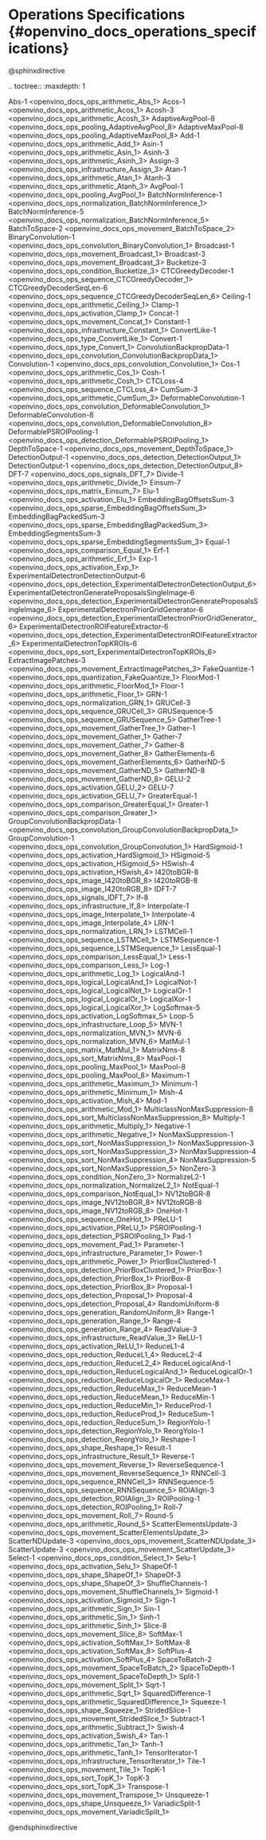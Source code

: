 # Operations Specifications {#openvino_docs_operations_specifications}

@sphinxdirective

.. toctree::
   :maxdepth: 1
   
   Abs-1 <openvino_docs_ops_arithmetic_Abs_1>
   Acos-1 <openvino_docs_ops_arithmetic_Acos_1>
   Acosh-3 <openvino_docs_ops_arithmetic_Acosh_3>
   AdaptiveAvgPool-8 <openvino_docs_ops_pooling_AdaptiveAvgPool_8>
   AdaptiveMaxPool-8 <openvino_docs_ops_pooling_AdaptiveMaxPool_8>
   Add-1 <openvino_docs_ops_arithmetic_Add_1>
   Asin-1 <openvino_docs_ops_arithmetic_Asin_1>
   Asinh-3 <openvino_docs_ops_arithmetic_Asinh_3>
   Assign-3 <openvino_docs_ops_infrastructure_Assign_3>
   Atan-1 <openvino_docs_ops_arithmetic_Atan_1>
   Atanh-3 <openvino_docs_ops_arithmetic_Atanh_3>
   AvgPool-1 <openvino_docs_ops_pooling_AvgPool_1>
   BatchNormInference-1 <openvino_docs_ops_normalization_BatchNormInference_1>
   BatchNormInference-5 <openvino_docs_ops_normalization_BatchNormInference_5>
   BatchToSpace-2 <openvino_docs_ops_movement_BatchToSpace_2>
   BinaryConvolution-1 <openvino_docs_ops_convolution_BinaryConvolution_1>
   Broadcast-1 <openvino_docs_ops_movement_Broadcast_1>
   Broadcast-3 <openvino_docs_ops_movement_Broadcast_3>
   Bucketize-3 <openvino_docs_ops_condition_Bucketize_3>
   CTCGreedyDecoder-1 <openvino_docs_ops_sequence_CTCGreedyDecoder_1>
   CTCGreedyDecoderSeqLen-6 <openvino_docs_ops_sequence_CTCGreedyDecoderSeqLen_6>
   Ceiling-1 <openvino_docs_ops_arithmetic_Ceiling_1>
   Clamp-1 <openvino_docs_ops_activation_Clamp_1>
   Concat-1 <openvino_docs_ops_movement_Concat_1>
   Constant-1 <openvino_docs_ops_infrastructure_Constant_1>
   ConvertLike-1 <openvino_docs_ops_type_ConvertLike_1>
   Convert-1 <openvino_docs_ops_type_Convert_1>
   ConvolutionBackpropData-1 <openvino_docs_ops_convolution_ConvolutionBackpropData_1>
   Convolution-1 <openvino_docs_ops_convolution_Convolution_1>
   Cos-1 <openvino_docs_ops_arithmetic_Cos_1>
   Cosh-1 <openvino_docs_ops_arithmetic_Cosh_1>
   CTCLoss-4 <openvino_docs_ops_sequence_CTCLoss_4>
   CumSum-3 <openvino_docs_ops_arithmetic_CumSum_3>
   DeformableConvolution-1 <openvino_docs_ops_convolution_DeformableConvolution_1>
   DeformableConvolution-8 <openvino_docs_ops_convolution_DeformableConvolution_8>
   DeformablePSROIPooling-1 <openvino_docs_ops_detection_DeformablePSROIPooling_1>
   DepthToSpace-1 <openvino_docs_ops_movement_DepthToSpace_1>
   DetectionOutput-1 <openvino_docs_ops_detection_DetectionOutput_1>
   DetectionOutput-1 <openvino_docs_ops_detection_DetectionOutput_8>
   DFT-7 <openvino_docs_ops_signals_DFT_7>
   Divide-1 <openvino_docs_ops_arithmetic_Divide_1>
   Einsum-7 <openvino_docs_ops_matrix_Einsum_7>
   Elu-1 <openvino_docs_ops_activation_Elu_1>
   EmbeddingBagOffsetsSum-3 <openvino_docs_ops_sparse_EmbeddingBagOffsetsSum_3>
   EmbeddingBagPackedSum-3 <openvino_docs_ops_sparse_EmbeddingBagPackedSum_3>
   EmbeddingSegmentsSum-3 <openvino_docs_ops_sparse_EmbeddingSegmentsSum_3>
   Equal-1 <openvino_docs_ops_comparison_Equal_1>
   Erf-1 <openvino_docs_ops_arithmetic_Erf_1>
   Exp-1 <openvino_docs_ops_activation_Exp_1>
   ExperimentalDetectronDetectionOutput-6 <openvino_docs_ops_detection_ExperimentalDetectronDetectionOutput_6>
   ExperimentalDetectronGenerateProposalsSingleImage-6 <openvino_docs_ops_detection_ExperimentalDetectronGenerateProposalsSingleImage_6>
   ExperimentalDetectronPriorGridGenerator-6 <openvino_docs_ops_detection_ExperimentalDetectronPriorGridGenerator_6>
   ExperimentalDetectronROIFeatureExtractor-6 <openvino_docs_ops_detection_ExperimentalDetectronROIFeatureExtractor_6>
   ExperimentalDetectronTopKROIs-6 <openvino_docs_ops_sort_ExperimentalDetectronTopKROIs_6>
   ExtractImagePatches-3 <openvino_docs_ops_movement_ExtractImagePatches_3>
   FakeQuantize-1 <openvino_docs_ops_quantization_FakeQuantize_1>
   FloorMod-1 <openvino_docs_ops_arithmetic_FloorMod_1>
   Floor-1 <openvino_docs_ops_arithmetic_Floor_1>
   GRN-1 <openvino_docs_ops_normalization_GRN_1>
   GRUCell-3 <openvino_docs_ops_sequence_GRUCell_3>
   GRUSequence-5 <openvino_docs_ops_sequence_GRUSequence_5>
   GatherTree-1 <openvino_docs_ops_movement_GatherTree_1>
   Gather-1 <openvino_docs_ops_movement_Gather_1>
   Gather-7 <openvino_docs_ops_movement_Gather_7>
   Gather-8 <openvino_docs_ops_movement_Gather_8>
   GatherElements-6 <openvino_docs_ops_movement_GatherElements_6>
   GatherND-5 <openvino_docs_ops_movement_GatherND_5>
   GatherND-8 <openvino_docs_ops_movement_GatherND_8>
   GELU-2 <openvino_docs_ops_activation_GELU_2>
   GELU-7 <openvino_docs_ops_activation_GELU_7>
   GreaterEqual-1 <openvino_docs_ops_comparison_GreaterEqual_1>
   Greater-1 <openvino_docs_ops_comparison_Greater_1>
   GroupConvolutionBackpropData-1 <openvino_docs_ops_convolution_GroupConvolutionBackpropData_1>
   GroupConvolution-1 <openvino_docs_ops_convolution_GroupConvolution_1>
   HardSigmoid-1 <openvino_docs_ops_activation_HardSigmoid_1>
   HSigmoid-5 <openvino_docs_ops_activation_HSigmoid_5>
   HSwish-4 <openvino_docs_ops_activation_HSwish_4>
   I420toBGR-8 <openvino_docs_ops_image_I420toBGR_8>
   I420toRGB-8 <openvino_docs_ops_image_I420toRGB_8>
   IDFT-7 <openvino_docs_ops_signals_IDFT_7>
   If-8 <openvino_docs_ops_infrastructure_If_8>
   Interpolate-1 <openvino_docs_ops_image_Interpolate_1>
   Interpolate-4 <openvino_docs_ops_image_Interpolate_4>
   LRN-1 <openvino_docs_ops_normalization_LRN_1>
   LSTMCell-1 <openvino_docs_ops_sequence_LSTMCell_1>
   LSTMSequence-1 <openvino_docs_ops_sequence_LSTMSequence_1>
   LessEqual-1 <openvino_docs_ops_comparison_LessEqual_1>
   Less-1 <openvino_docs_ops_comparison_Less_1>
   Log-1 <openvino_docs_ops_arithmetic_Log_1>
   LogicalAnd-1 <openvino_docs_ops_logical_LogicalAnd_1>
   LogicalNot-1 <openvino_docs_ops_logical_LogicalNot_1>
   LogicalOr-1 <openvino_docs_ops_logical_LogicalOr_1>
   LogicalXor-1 <openvino_docs_ops_logical_LogicalXor_1>
   LogSoftmax-5 <openvino_docs_ops_activation_LogSoftmax_5>
   Loop-5 <openvino_docs_ops_infrastructure_Loop_5>
   MVN-1 <openvino_docs_ops_normalization_MVN_1>
   MVN-6 <openvino_docs_ops_normalization_MVN_6>
   MatMul-1 <openvino_docs_ops_matrix_MatMul_1>
   MatrixNms-8 <openvino_docs_ops_sort_MatrixNms_8>
   MaxPool-1 <openvino_docs_ops_pooling_MaxPool_1>
   MaxPool-8 <openvino_docs_ops_pooling_MaxPool_8>
   Maximum-1 <openvino_docs_ops_arithmetic_Maximum_1>
   Minimum-1 <openvino_docs_ops_arithmetic_Minimum_1>
   Mish-4 <openvino_docs_ops_activation_Mish_4>
   Mod-1 <openvino_docs_ops_arithmetic_Mod_1>
   MulticlassNonMaxSuppression-8 <openvino_docs_ops_sort_MulticlassNonMaxSuppression_8>
   Multiply-1 <openvino_docs_ops_arithmetic_Multiply_1>
   Negative-1 <openvino_docs_ops_arithmetic_Negative_1>
   NonMaxSuppression-1 <openvino_docs_ops_sort_NonMaxSuppression_1>
   NonMaxSuppression-3 <openvino_docs_ops_sort_NonMaxSuppression_3>
   NonMaxSuppression-4 <openvino_docs_ops_sort_NonMaxSuppression_4>
   NonMaxSuppression-5 <openvino_docs_ops_sort_NonMaxSuppression_5>
   NonZero-3 <openvino_docs_ops_condition_NonZero_3>
   NormalizeL2-1 <openvino_docs_ops_normalization_NormalizeL2_1>
   NotEqual-1 <openvino_docs_ops_comparison_NotEqual_1>
   NV12toBGR-8 <openvino_docs_ops_image_NV12toBGR_8>
   NV12toRGB-8 <openvino_docs_ops_image_NV12toRGB_8>
   OneHot-1 <openvino_docs_ops_sequence_OneHot_1>
   PReLU-1 <openvino_docs_ops_activation_PReLU_1>
   PSROIPooling-1 <openvino_docs_ops_detection_PSROIPooling_1>
   Pad-1 <openvino_docs_ops_movement_Pad_1>
   Parameter-1 <openvino_docs_ops_infrastructure_Parameter_1>
   Power-1 <openvino_docs_ops_arithmetic_Power_1>
   PriorBoxClustered-1 <openvino_docs_ops_detection_PriorBoxClustered_1>
   PriorBox-1 <openvino_docs_ops_detection_PriorBox_1>
   PriorBox-8 <openvino_docs_ops_detection_PriorBox_8>
   Proposal-1 <openvino_docs_ops_detection_Proposal_1>
   Proposal-4 <openvino_docs_ops_detection_Proposal_4>
   RandomUniform-8 <openvino_docs_ops_generation_RandomUniform_8>
   Range-1 <openvino_docs_ops_generation_Range_1>
   Range-4 <openvino_docs_ops_generation_Range_4>
   ReadValue-3 <openvino_docs_ops_infrastructure_ReadValue_3>
   ReLU-1 <openvino_docs_ops_activation_ReLU_1>
   ReduceL1-4 <openvino_docs_ops_reduction_ReduceL1_4>
   ReduceL2-4 <openvino_docs_ops_reduction_ReduceL2_4>
   ReduceLogicalAnd-1 <openvino_docs_ops_reduction_ReduceLogicalAnd_1>
   ReduceLogicalOr-1 <openvino_docs_ops_reduction_ReduceLogicalOr_1>
   ReduceMax-1 <openvino_docs_ops_reduction_ReduceMax_1>
   ReduceMean-1 <openvino_docs_ops_reduction_ReduceMean_1>
   ReduceMin-1 <openvino_docs_ops_reduction_ReduceMin_1>
   ReduceProd-1 <openvino_docs_ops_reduction_ReduceProd_1>
   ReduceSum-1 <openvino_docs_ops_reduction_ReduceSum_1>
   RegionYolo-1 <openvino_docs_ops_detection_RegionYolo_1>
   ReorgYolo-1 <openvino_docs_ops_detection_ReorgYolo_1>
   Reshape-1 <openvino_docs_ops_shape_Reshape_1>
   Result-1 <openvino_docs_ops_infrastructure_Result_1>
   Reverse-1 <openvino_docs_ops_movement_Reverse_1>
   ReverseSequence-1 <openvino_docs_ops_movement_ReverseSequence_1>
   RNNCell-3 <openvino_docs_ops_sequence_RNNCell_3>
   RNNSequence-5 <openvino_docs_ops_sequence_RNNSequence_5>
   ROIAlign-3 <openvino_docs_ops_detection_ROIAlign_3>
   ROIPooling-1 <openvino_docs_ops_detection_ROIPooling_1>
   Roll-7 <openvino_docs_ops_movement_Roll_7>
   Round-5 <openvino_docs_ops_arithmetic_Round_5>
   ScatterElementsUpdate-3 <openvino_docs_ops_movement_ScatterElementsUpdate_3>
   ScatterNDUpdate-3 <openvino_docs_ops_movement_ScatterNDUpdate_3>
   ScatterUpdate-3 <openvino_docs_ops_movement_ScatterUpdate_3>
   Select-1 <openvino_docs_ops_condition_Select_1>
   Selu-1 <openvino_docs_ops_activation_Selu_1>
   ShapeOf-1 <openvino_docs_ops_shape_ShapeOf_1>
   ShapeOf-3 <openvino_docs_ops_shape_ShapeOf_3>
   ShuffleChannels-1 <openvino_docs_ops_movement_ShuffleChannels_1>
   Sigmoid-1 <openvino_docs_ops_activation_Sigmoid_1>
   Sign-1 <openvino_docs_ops_arithmetic_Sign_1>
   Sin-1 <openvino_docs_ops_arithmetic_Sin_1>
   Sinh-1 <openvino_docs_ops_arithmetic_Sinh_1>
   Slice-8 <openvino_docs_ops_movement_Slice_8>
   SoftMax-1 <openvino_docs_ops_activation_SoftMax_1>
   SoftMax-8 <openvino_docs_ops_activation_SoftMax_8>
   SoftPlus-4 <openvino_docs_ops_activation_SoftPlus_4>
   SpaceToBatch-2 <openvino_docs_ops_movement_SpaceToBatch_2>
   SpaceToDepth-1 <openvino_docs_ops_movement_SpaceToDepth_1>
   Split-1 <openvino_docs_ops_movement_Split_1>
   Sqrt-1 <openvino_docs_ops_arithmetic_Sqrt_1>
   SquaredDifference-1 <openvino_docs_ops_arithmetic_SquaredDifference_1>
   Squeeze-1 <openvino_docs_ops_shape_Squeeze_1>
   StridedSlice-1 <openvino_docs_ops_movement_StridedSlice_1>
   Subtract-1 <openvino_docs_ops_arithmetic_Subtract_1>
   Swish-4 <openvino_docs_ops_activation_Swish_4>
   Tan-1 <openvino_docs_ops_arithmetic_Tan_1>
   Tanh-1 <openvino_docs_ops_arithmetic_Tanh_1>
   TensorIterator-1 <openvino_docs_ops_infrastructure_TensorIterator_1>
   Tile-1 <openvino_docs_ops_movement_Tile_1>
   TopK-1 <openvino_docs_ops_sort_TopK_1>
   TopK-3 <openvino_docs_ops_sort_TopK_3>
   Transpose-1 <openvino_docs_ops_movement_Transpose_1>
   Unsqueeze-1 <openvino_docs_ops_shape_Unsqueeze_1>
   VariadicSplit-1 <openvino_docs_ops_movement_VariadicSplit_1>

@endsphinxdirective
